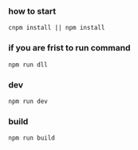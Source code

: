 ### how to start
```
cnpm install || npm install
```

### if you are frist to run command
```
npm run dll
```

### dev
```
npm run dev
```

### build
```
npm run build
```